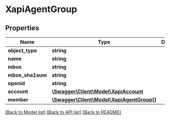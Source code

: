 # XapiAgentGroup

## Properties
Name | Type | Description | Notes
------------ | ------------- | ------------- | -------------
**object_type** | **string** |  | 
**name** | **string** |  | [optional] 
**mbox** | **string** |  | [optional] 
**mbox_sha1sum** | **string** |  | [optional] 
**openid** | **string** |  | [optional] 
**account** | [**\Swagger\Client\Model\XapiAccount**](XapiAccount.md) |  | [optional] 
**member** | [**\Swagger\Client\Model\XapiAgentGroup[]**](XapiAgentGroup.md) |  | [optional] 

[[Back to Model list]](../../README.md#documentation-for-models) [[Back to API list]](../../README.md#documentation-for-api-endpoints) [[Back to README]](../../README.md)

